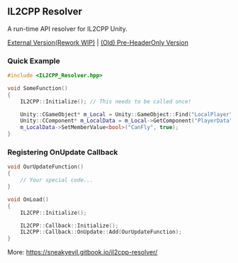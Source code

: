 ## IL2CPP Resolver
A run-time API resolver for IL2CPP Unity.

[External Version(Rework WIP)](https://github.com/extremeblackliu/IL2CPP_Resolver_External) | [(Old) Pre-HeaderOnly Version](https://github.com/sneakyevil/IL2CPP_Resolver/tree/old_nonheader)

### Quick Example
```cpp
#include <IL2CPP_Resolver.hpp>

void SomeFunction()
{
    IL2CPP::Initialize(); // This needs to be called once!

    Unity::CGameObject* m_Local = Unity::GameObject::Find("LocalPlayer");
    Unity::CComponent* m_LocalData = m_Local->GetComponent("PlayerData");
    m_LocalData->SetMemberValue<bool>("CanFly", true);
}
```

### Registering OnUpdate Callback
```cpp
void OurUpdateFunction()
{
    // Your special code...
}

void OnLoad()
{
    IL2CPP::Initialize();

    IL2CPP::Callback::Initialize();
    IL2CPP::Callback::OnUpdate::Add(OurUpdateFunction);
}
```

More: https://sneakyevil.gitbook.io/il2cpp-resolver/

